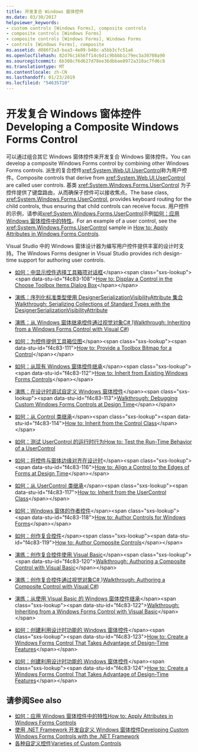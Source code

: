 ```yaml
---
title: 开发复合 Windows 窗体控件
ms.date: 03/30/2017
helpviewer_keywords:
- custom controls [Windows Forms], composite controls
- composite controls [Windows Forms]
- composite controls [Windows Forms], Windows Forms
- controls [Windows Forms], composite
ms.assetid: d086f2a3-baa3-4e09-b40c-a5bb3cfc51a6
ms.openlocfilehash: 82d76c1656ff14c6d1c9bbbb1c79ec3a30708a90
ms.sourcegitcommit: 6b308cf6d627d78ee36dbbae8972a310ac7fd6c8
ms.translationtype: MT
ms.contentlocale: zh-CN
ms.lasthandoff: 01/23/2019
ms.locfileid: "54635710"
---
```

# <a name="developing-a-composite-windows-forms-control"></a><span data-ttu-id="f4c83-102">开发复合 Windows 窗体控件</span><span class="sxs-lookup"><span data-stu-id="f4c83-102">Developing a Composite Windows Forms Control</span></span>
<span data-ttu-id="f4c83-103">可以通过组合其它 Windows 窗体控件来开发复合 Windows 窗体控件。</span><span class="sxs-lookup"><span data-stu-id="f4c83-103">You can develop a composite Windows Forms control by combining other Windows Forms controls.</span></span> <span data-ttu-id="f4c83-104">派生的复合控件<xref:System.Web.UI.UserControl>称为用户控件。</span><span class="sxs-lookup"><span data-stu-id="f4c83-104">Composite controls that derive from <xref:System.Web.UI.UserControl> are called user controls.</span></span> <span data-ttu-id="f4c83-105">基类 <xref:System.Windows.Forms.UserControl> 为子控件提供了键盘路由，从而确保子控件可以接收焦点。</span><span class="sxs-lookup"><span data-stu-id="f4c83-105">The base class, <xref:System.Windows.Forms.UserControl>, provides keyboard routing for the child controls, thus ensuring that child controls can receive focus.</span></span> <span data-ttu-id="f4c83-106">用户控件的示例，请参阅<xref:System.Windows.Forms.UserControl>示例[如何：应用 Windows 窗体控件中的特性](../../../../docs/framework/winforms/controls/how-to-apply-attributes-in-windows-forms-controls.md)。</span><span class="sxs-lookup"><span data-stu-id="f4c83-106">For an example of a user control, see the <xref:System.Windows.Forms.UserControl> sample in [How to: Apply Attributes in Windows Forms Controls](../../../../docs/framework/winforms/controls/how-to-apply-attributes-in-windows-forms-controls.md).</span></span>  
  
 <span data-ttu-id="f4c83-107">Visual Studio 中的 Windows 窗体设计器为编写用户控件提供丰富的设计时支持。</span><span class="sxs-lookup"><span data-stu-id="f4c83-107">The Windows Forms designer in Visual Studio provides rich design-time support for authoring user controls.</span></span>  
  
-   <span data-ttu-id="f4c83-108">[如何：中显示控件选择工具箱项对话框](https://msdn.microsoft.com/library/9yxtkx75\(v=vs.110\))</span><span class="sxs-lookup"><span data-stu-id="f4c83-108">[How to: Display a Control in the Choose Toolbox Items Dialog Box](https://msdn.microsoft.com/library/9yxtkx75\(v=vs.110\))</span></span>  
  
-   [<span data-ttu-id="f4c83-109">演练：序列化标准类型使用 DesignerSerializationVisibilityAttribute 集合</span><span class="sxs-lookup"><span data-stu-id="f4c83-109">Walkthrough: Serializing Collections of Standard Types with the DesignerSerializationVisibilityAttribute</span></span>](serializing-collections-designerserializationvisibilityattribute.md)  
  
-   <span data-ttu-id="f4c83-110">[演练：从 Windows 窗体继承控件通过视觉对象C# ](https://msdn.microsoft.com/library/09476da0-8d4c-4a4c-b969-649519dfb438))</span><span class="sxs-lookup"><span data-stu-id="f4c83-110">[Walkthrough: Inheriting from a Windows Forms Control with Visual C#](https://msdn.microsoft.com/library/09476da0-8d4c-4a4c-b969-649519dfb438))</span></span>  
  
-   <span data-ttu-id="f4c83-111">[如何：为控件提供工具箱位图](https://msdn.microsoft.com/library/4wk1wc0a\(v=vs.110\))</span><span class="sxs-lookup"><span data-stu-id="f4c83-111">[How to: Provide a Toolbox Bitmap for a Control](https://msdn.microsoft.com/library/4wk1wc0a\(v=vs.110\))</span></span>  
  
-   <span data-ttu-id="f4c83-112">[如何：从现有 Windows 窗体控件继承](https://msdn.microsoft.com/library/7h62478z\(v=vs.110\))</span><span class="sxs-lookup"><span data-stu-id="f4c83-112">[How to: Inherit from Existing Windows Forms Controls](https://msdn.microsoft.com/library/7h62478z\(v=vs.110\))</span></span>  
  
-   <span data-ttu-id="f4c83-113">[演练：在设计时调试自定义 Windows 窗体控件](https://msdn.microsoft.com/library/5ytx0z24\(v=vs.110\))</span><span class="sxs-lookup"><span data-stu-id="f4c83-113">[Walkthrough: Debugging Custom Windows Forms Controls at Design Time](https://msdn.microsoft.com/library/5ytx0z24\(v=vs.110\))</span></span>  
  
-   <span data-ttu-id="f4c83-114">[如何：从 Control 类继承](https://msdn.microsoft.com/library/skcysbt2\(v=vs.110\))</span><span class="sxs-lookup"><span data-stu-id="f4c83-114">[How to: Inherit from the Control Class](https://msdn.microsoft.com/library/skcysbt2\(v=vs.110\))</span></span>  
  
-   [<span data-ttu-id="f4c83-115">如何：测试 UserControl 的运行时行为</span><span class="sxs-lookup"><span data-stu-id="f4c83-115">How to: Test the Run-Time Behavior of a UserControl</span></span>](how-to-test-the-run-time-behavior-of-a-usercontrol.md)  
  
-   <span data-ttu-id="f4c83-116">[如何：将控件与窗体边缘对齐在设计时](https://msdn.microsoft.com/library/1fxyb15b\(v=vs.110\))</span><span class="sxs-lookup"><span data-stu-id="f4c83-116">[How to: Align a Control to the Edges of Forms at Design Time](https://msdn.microsoft.com/library/1fxyb15b\(v=vs.110\))</span></span>  
  
-   <span data-ttu-id="f4c83-117">[如何：从 UserControl 类继承](https://msdn.microsoft.com/library/00ctb4z0\(v=vs.110\))</span><span class="sxs-lookup"><span data-stu-id="f4c83-117">[How to: Inherit from the UserControl Class](https://msdn.microsoft.com/library/00ctb4z0\(v=vs.110\))</span></span>  
  
-   <span data-ttu-id="f4c83-118">[如何：Windows 窗体的作者控件](https://msdn.microsoft.com/library/bs3yhkh7\(v=vs.110\))</span><span class="sxs-lookup"><span data-stu-id="f4c83-118">[How to: Author Controls for Windows Forms](https://msdn.microsoft.com/library/bs3yhkh7\(v=vs.110\))</span></span>  
  
-   <span data-ttu-id="f4c83-119">[如何：创作复合控件](https://msdn.microsoft.com/library/3sf86w5h\(v=vs.110\))</span><span class="sxs-lookup"><span data-stu-id="f4c83-119">[How to: Author Composite Controls](https://msdn.microsoft.com/library/3sf86w5h\(v=vs.110\))</span></span>  
  
-   <span data-ttu-id="f4c83-120">[演练：创作复合控件使用 Visual Basic](https://msdn.microsoft.com/library/c316f119\(v=vs.110\))</span><span class="sxs-lookup"><span data-stu-id="f4c83-120">[Walkthrough: Authoring a Composite Control with Visual Basic](https://msdn.microsoft.com/library/c316f119\(v=vs.110\))</span></span>  
  
-   <span data-ttu-id="f4c83-121">[演练：创作复合控件通过视觉对象C# ](https://msdn.microsoft.com/library/f88481a8-c746-4a36-9479-374ce5f2e91f))</span><span class="sxs-lookup"><span data-stu-id="f4c83-121">[Walkthrough: Authoring a Composite Control with Visual C#](https://msdn.microsoft.com/library/f88481a8-c746-4a36-9479-374ce5f2e91f))</span></span>  
  
-   <span data-ttu-id="f4c83-122">[演练：从使用 Visual Basic 的 Windows 窗体控件继承](https://msdn.microsoft.com/library/w2a8y03d\(v=vs.110\))</span><span class="sxs-lookup"><span data-stu-id="f4c83-122">[Walkthrough: Inheriting from a Windows Forms Control with Visual Basic](https://msdn.microsoft.com/library/w2a8y03d\(v=vs.110\))</span></span>  
  
-   <span data-ttu-id="f4c83-123">[如何：创建利用设计时功能的 Windows 窗体控件](https://msdn.microsoft.com/library/307hck25\(v=vs.110\))</span><span class="sxs-lookup"><span data-stu-id="f4c83-123">[How to: Create a Windows Forms Control That Takes Advantage of Design-Time Features](https://msdn.microsoft.com/library/307hck25\(v=vs.110\))</span></span>  
  
-   <span data-ttu-id="f4c83-124">[如何：创建利用设计时功能的 Windows 窗体控件](https://msdn.microsoft.com/library/307hck25\(v=vs.120\))</span><span class="sxs-lookup"><span data-stu-id="f4c83-124">[How to: Create a Windows Forms Control That Takes Advantage of Design-Time Features](https://msdn.microsoft.com/library/307hck25\(v=vs.120\))</span></span>  
  
## <a name="see-also"></a><span data-ttu-id="f4c83-125">请参阅</span><span class="sxs-lookup"><span data-stu-id="f4c83-125">See also</span></span>
- [<span data-ttu-id="f4c83-126">如何：应用 Windows 窗体控件中的特性</span><span class="sxs-lookup"><span data-stu-id="f4c83-126">How to: Apply Attributes in Windows Forms Controls</span></span>](../../../../docs/framework/winforms/controls/how-to-apply-attributes-in-windows-forms-controls.md)
- [<span data-ttu-id="f4c83-127">使用 .NET Framework 开发自定义 Windows 窗体控件</span><span class="sxs-lookup"><span data-stu-id="f4c83-127">Developing Custom Windows Forms Controls with the .NET Framework</span></span>](../../../../docs/framework/winforms/controls/developing-custom-windows-forms-controls.md)
- [<span data-ttu-id="f4c83-128">各种自定义控件</span><span class="sxs-lookup"><span data-stu-id="f4c83-128">Varieties of Custom Controls</span></span>](../../../../docs/framework/winforms/controls/varieties-of-custom-controls.md)
